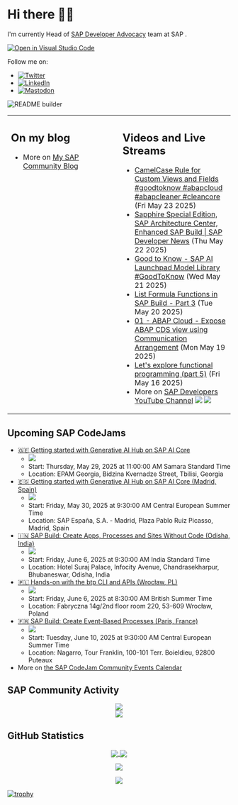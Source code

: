 
# Hi there 👋🏼

I'm currently Head of [SAP Developer Advocacy](https://developers.sap.com/developer-advocates.html) team at SAP .

[![Open in Visual Studio Code](https://img.shields.io/badge/Made%20for-VSCode-1f425f.svg)](https://github.dev/jung-thomas/jung-thomas)

Follow me on:
- <a href="https://twitter.com/thomas_jung"><img alt="Twitter" src="https://img.shields.io/badge/thomas_jung-%231DA1F2.svg?style=for-the-badge&logo=Twitter&logoColor=white"/></a>
- <a href="https://www.linkedin.com/in/thomasjungsap/"><img alt="LinkedIn" src="https://img.shields.io/badge/linkedin-%230077B5.svg?style=for-the-badge&logo=linkedin&logoColor=white"/></a>
- <a rel="me" href="https://mastodon.cloud/@thomas_jung"><img alt="Mastodon" src="https://img.shields.io/mastodon/follow/109262551990174478?domain=https%3A%2F%2Fmastodon.cloud%2F&style=social"/></a>

![README builder](https://github.com/jung-thomas/jung-thomas/workflows/README%20builder/badge.svg)

<table><tr><td valign="top" width="50%">
 
## On my blog
- More on [My SAP Community Blog](https://community.sap.com/t5/user/viewprofilepage/user-id/139)
</td>
  
<td valign="top" width="50%">
  
## Videos and Live Streams
- [CamelCase Rule for Custom Views and Fields #goodtoknow #abapcloud #abapcleaner #cleancore](https://www.youtube.com/watch?v=ITVZzcd-IIQ) (Fri May 23 2025)
- [Sapphire Special Edition, SAP Architecture Center, Enhanced SAP Build | SAP Developer News](https://www.youtube.com/watch?v=jSkWv4qjsBg) (Thu May 22 2025)
- [Good to Know - SAP AI Launchpad Model Library #GoodToKnow](https://www.youtube.com/watch?v=x4GIRvex8CA) (Wed May 21 2025)
- [List Formula Functions in SAP Build - Part 3](https://www.youtube.com/watch?v=0BVElz99kbU) (Tue May 20 2025)
- [01 - ABAP Cloud - Expose ABAP CDS view using Communication Arrangement](https://www.youtube.com/watch?v=3QoP-6cTDm4) (Mon May 19 2025)
- [Let's explore functional programming (part 5)](https://www.youtube.com/watch?v=8eKWxP3F6xc) (Fri May 16 2025)
- More on [SAP Developers YouTube Channel](https://www.youtube.com/channel/UCNfmelKDrvRmjYwSi9yvrMg) ![](https://img.shields.io/youtube/channel/views/UCNfmelKDrvRmjYwSi9yvrMg) ![](https://img.shields.io/youtube/channel/subscribers/UCNfmelKDrvRmjYwSi9yvrMg)
</td></tr></table>

## Upcoming SAP CodeJams
- [🇬🇪 Getting started with Generative AI Hub on SAP AI Core](https://community.sap.com/t5/sap-codejam/getting-started-with-generative-ai-hub-on-sap-ai-core/ev-p/14090952)
  - <img src="https://community.sap.com/t5/image/serverpage/image-id/256701i84F4BD7891392CF3/image-size/thumb?v=v2&px=150" />
  - Start: Thursday, May 29, 2025 at 11:00:00 AM Samara Standard Time
  - Location: EPAM Georgia, Bidzina Kvernadze Street, Tbilisi, Georgia
- [🇪🇸 Getting started with Generative AI Hub on SAP AI Core (Madrid, Spain)](https://community.sap.com/t5/sap-codejam/getting-started-with-generative-ai-hub-on-sap-ai-core-madrid-spain/ev-p/14082043)
  - <img src="https://community.sap.com/t5/image/serverpage/image-id/253036i11014557C6761CF2/image-size/thumb?v=v2&px=150" />
  - Start: Friday, May 30, 2025 at 9:30:00 AM Central European Summer Time
  - Location: SAP España, S.A. - Madrid, Plaza Pablo Ruiz Picasso, Madrid, Spain
- [🇮🇳 SAP Build: Create Apps, Processes and Sites Without Code (Odisha, India)](https://community.sap.com/t5/sap-codejam/sap-build-create-apps-processes-and-sites-without-code-odisha-india/ev-p/14094382)
  - <img src="https://community.sap.com/t5/image/serverpage/image-id/258076i4531C8804B62D9F0/image-size/thumb?v=v2&px=150" />
  - Start: Friday, June 6, 2025 at 9:30:00 AM India Standard Time
  - Location: Hotel Suraj Palace, Infocity Avenue, Chandrasekharpur, Bhubaneswar, Odisha, India
- [🇵🇱 Hands-on with the btp CLI and APIs (Wrocław, PL)](https://community.sap.com/t5/sap-codejam/hands-on-with-the-btp-cli-and-apis-wroc%C5%82aw-pl/ev-p/14105401)
  - <img src="https://community.sap.com/t5/image/serverpage/image-id/262977iC033736D7175628B/image-size/thumb?v=v2&px=150" />
  - Start: Friday, June 6, 2025 at 8:30:00 AM British Summer Time
  - Location: Fabryczna 14g/2nd floor room 220, 53-609 Wrocław, Poland
- [🇫🇷 SAP Build: Create Event-Based Processes (Paris, France)](https://community.sap.com/t5/sap-codejam/sap-build-create-event-based-processes-paris-france/ev-p/14054469)
  - <img src="https://community.sap.com/t5/image/serverpage/image-id/235563iB45DC31B9C324F43/image-size/thumb?v=v2&px=150" />
  - Start: Tuesday, June 10, 2025 at 9:30:00 AM Central European Summer Time
  - Location: Nagarro, Tour Franklin, 100-101 Terr. Boieldieu, 92800 Puteaux
- More on [the SAP CodeJam Community Events Calendar](https://groups.community.sap.com/t5/sap-codejam/eb-p/codejam-events)

## SAP Community Activity
<p align = "center">
<a href="https://community.sap.com/t5/user/viewprofilepage/user-id/139">
  <img align="center" src="https://devrel-tools-prod-scn-badges-srv.cfapps.eu10.hana.ondemand.com/activity/139" />
</a>
</br>
<a href="https://community.sap.com/t5/user/viewprofilepage/user-id/139">
  <img align="center" src="https://devrel-tools-prod-scn-badges-srv.cfapps.eu10.hana.ondemand.com/showcaseBadges/139/1570/674/384/900/390" />
</a>
</p>

## GitHub Statistics
<p align = "center">
<a href="https://github.com/anuraghazra/github-readme-stats">
  <img align="center" src="https://github-readme-stats.vercel.app/api?username=jung-thomas&count_private=true&show_icons=true&theme=dark&line_height=27" />
</a>
<a href="https://github.com/anuraghazra/github-readme-stats">
  <img align="center" src="https://github-readme-stats.vercel.app/api/top-langs/?username=jung-thomas&show_icons=true&theme=dark" />
</a>
</p>

<p align = "center">
 <img  src="https://github-readme-streak-stats.herokuapp.com/?user=jung-thomas&show_icons=true&locale=en&layout=compact&theme=dark&line_height=0" />
</p> 

<p align = "center">
 <img src="https://activity-graph.herokuapp.com/graph?username=jung-thomas&theme=redical">
</p> 

[![trophy](https://github-profile-trophy.vercel.app/?username=jung-thomas&theme=onedark)](https://github.com/ryo-ma/github-profile-trophy)


